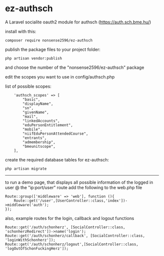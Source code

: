 # ez-authsch

A Laravel socialite oauth2 module for authsch (https://auth.sch.bme.hu/)

install with this:
```
composer require nonsense2596/ez-authsch
```

publish the package files to your project folder:

```
php artisan vendor:publish
```
and choose the number of the "nonsense2596/ez-authsch" package

edit the scopes you want to use in config/authsch.php


list of possible scopes:
```
    'authsch_scopes' => [
        "basic",
        "displayName",
        "sn",
        "givenName",
        "mail",
        "linkedAccounts",
        "eduPersonEntitlement",
        "mobile",
        "niifEduPersonAttendedCourse",
        "entrants",
        "admembership",
        "bmeunitscope",
    ],
```

create the required database tables for ez-authsch:

```
php artisan migrate
```
---
to run a demo page, that displays all possible information of the logged in user @ the "ip:port/user" route
add the following to the web.php file
```
Route::group(['middleware' => 'web'], function (){
    Route::get('/user',[UserController::class,'index'])->middleware('auth');
});
```

also, example routes for the login, callback and logout functions

```
Route::get('/auth/schonherz', [SocialController::class, 'schonherzRedirect'])->name('login');
Route::get('/auth/schonherz/callback', [SocialController::class, 'loginWithSchonherz']);
Route::get('/auth/schonherz/logout',[SocialController::class, 'logOutOfSchonFuckingHerz']);
```


